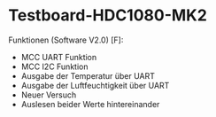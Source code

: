 # Testboard-HDC1080-MK2

 Funktionen (Software V2.0) [F]:
- MCC UART Funktion
- MCC I2C Funktion
- Ausgabe der Temperatur über UART
- Ausgabe der Luftfeuchtigkeit über UART
- Neuer Versuch
 - Auslesen beider Werte hintereinander
